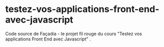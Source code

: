 # testez-vos-applications-front-end-avec-javascript
Code source de Façadia - le projet fil rouge du cours "Testez vos applications Front End avec Javascript" .
